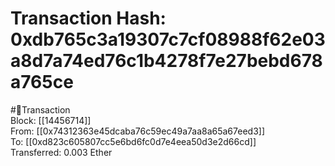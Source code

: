 
Transaction Hash: 0xdb765c3a19307c7cf08988f62e03a8d7a74ed76c1b4278f7e27bebd678a765ce
====================================================================================
  
#💸Transaction  
Block: [[14456714]]  
From: [[0x74312363e45dcaba76c59ec49a7aa8a65a67eed3]]  
To: [[0xd823c605807cc5e6bd6fc0d7e4eea50d3e2d66cd]]  
Transferred: 0.003 Ether